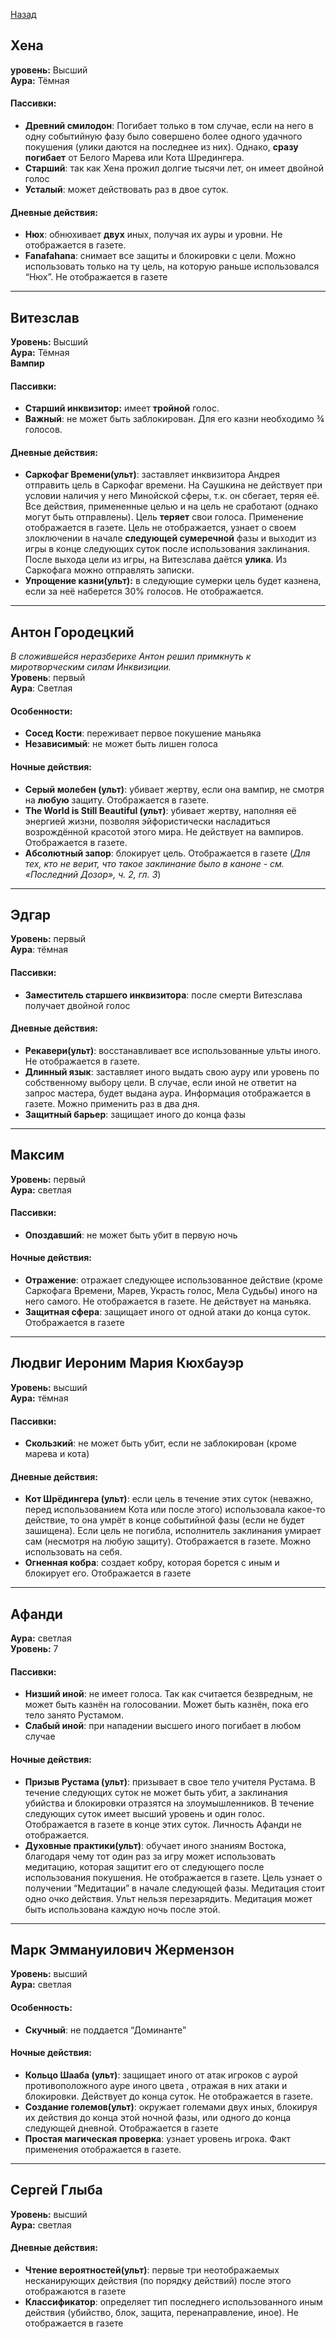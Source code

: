 [Назад](README.md)

## Хена
**уровень:** Высший  
**Аура:** Тёмная
#### Пассивки:
* **Древний смилодон**:  Погибает только в том случае, если на него в одну событийную фазу было совершено более одного удачного покушения (улики даются на последнее из них). Однако, **сразу погибает** от Белого Марева или Кота Шредингера.  
* **Старший**: так как Хена прожил долгие тысячи лет, он имеет двойной голос
* **Усталый**: может действовать раз в двое суток.

#### Дневные действия: 
* **Нюх**: обнюхивает **двух** иных, получая их ауры и уровни. Не отображается в газете. 
* **Fanafahana**: снимает все защиты и блокировки с цели. Можно использовать только на ту цель, на которую раньше использовался “Нюх”. Не отображается в газете

---
## Витезслав
**Уровень:** Высший  
**Аура:** Тёмная  
**Вампир**
#### Пассивки:
* **Старший инквизитор:** имеет **тройной** голос.
* **Важный**: не может быть заблокирован. Для его казни необходимо ¾ голосов.

#### Дневные действия:
* **Саркофаг Времени(ульт)**: заставляет инквизитора Андрея отправить цель в Саркофаг времени. На Саушкина не действует при условии наличия у него Минойской сферы, т.к. он сбегает, теряя её.  Все действия, примененные целью и на цель не сработают (однако могут быть отправлены). Цель **теряет** свои голоса. Применение отображается в газете. Цель не отображается, узнает о своем злоключении в начале **следующей сумеречной** фазы и  выходит из игры в конце следующих суток после использования заклинания. После выхода цели из игры, на Витезслава даётся **улика**. Из Cаркофага можно отправлять записки.
* **Упрощение казни(ульт):** в следующие сумерки цель будет казнена, если за неё наберется 30% голосов. Не отображается.

---
## Антон Городецкий
*В сложившейся неразберихе Антон решил примкнуть к миротворческим силам Инквизиции.*   
**Уровень**: первый  
**Аура**: Светлая  
#### Особенности:
* **Сосед Кости**: переживает первое покушение маньяка
* **Независимый**: не может быть лишен голоса

#### Ночные действия:
* **Серый молебен (ульт)**: убивает жертву, если она вампир, не смотря на **любую** защиту. Отображается в газете.
* **The World is Still Beautiful (ульт)**: убивает жертву, наполняя её энергией жизни, позволяя эйфористически насладиться возрождённой красотой этого мира. Не действует на вампиров. Отображается в газете. 
* **Абсолютный запор**: блокирует цель. Отображается в газете (*Для тех, кто не верит, что такое заклинание было в каноне - см. «Последний Дозор», ч. 2, гл. 3*)

---
## Эдгар
**Уровень:** первый  
**Аура**: тёмная  
#### Пассивки:
* **Заместитель старшего инквизитора**: после смерти Витезслава получает двойной голос

#### Дневные действия:
* **Рекавери(ульт)**: восстанавливает все использованные ульты иного. Не отображается в газете.
* **Длинный язык**: заставляет иного выдать свою ауру или уровень по собственному выбору цели. В случае, если иной не ответит на запрос мастера, будет выдана аура. Информация отображается в газете. Можно применить раз в два дня.
* **Защитный барьер**: защищает иного до конца фазы

---
## Максим
**Уровень:** первый  
**Аура:** светлая
#### Пассивки: 
* **Опоздавший**:  не может быть убит в первую ночь

#### Ночные действия:
* **Отражение**: отражает следующее использованное действие (кроме Саркофага Времени, Марев, Украсть голос, Мела Судьбы) иного на него самого. Не отображается в газете. Не действует на маньяка.
* **Защитная сфера**: защищает иного от одной атаки до конца суток. Отображается в газете

---
## Людвиг Иероним Мария Кюхбауэр
**Уровень:** высший  
**Аура:** тёмная  
#### Пассивки:
* **Скользкий**: не может быть убит, если не заблокирован (кроме марева и кота)

#### Дневные действия:
* **Кот Шрёдингера (ульт)**: если цель в течение этих суток (неважно, перед использованием Кота или после этого) использовала  какое-то действие, то она умрёт в конце событийной фазы (если не будет зашищена). Если цель не погибла, исполнитель заклинания умирает сам (несмотря на любую защиту). Отображается в газете. Можно использовать на себя.
* **Огненная кобра**: создает кобру, которая борется с иным и блокирует его. Отображается в газете

---
## Афанди
**Аура:** светлая  
**Уровень:** 7  
#### Пассивки: 
* **Низший иной**: не имеет голоса. Так как считается безвредным, не может быть казнён на голосовании. Может быть казнён, пока его тело занято Рустамом.
* **Слабый иной**: при нападении высшего иного погибает в любом случае

#### Ночные действия:
* **Призыв Рустама (ульт)**: призывает в свое тело учителя Рустама. В течение следующих суток не может быть убит, а заклинания убийства  и блокировки отразятся на злоумышленников. В  течение следующих суток имеет высший уровень и один голос. Отображается в газете в конце этих суток. Личность Афанди не отображается.
* **Духовные практики(ульт)**: обучает иного знаниям Востока, благодаря чему тот один раз за игру может использовать  медитацию, которая защитит его от следующего после использования покушения. Не отображается в газете. Цель узнает о получении “Медитации” в начале следующей фазы. Медитация стоит одно очко действия. Ульт нельзя перезарядить. Медитация может быть использована каждую ночь после этой.

---
## Марк Эммануилович Жермензон 
**Уровень:** высший   
**Аура:** светлая  
#### Особенность:
* **Скучный**: не поддается “Доминанте”  

#### Ночные действия:
* **Кольцо Шааба (ульт)**: защищает иного от атак игроков с аурой противоположного ауре иного цвета , отражая в них атаки и блокировки. Действует до конца суток. Не отображается в газете.
* **Создание големов(ульт)**: окружает големами  двух иных, блокируя их действия до конца этой ночной фазы, или одного до конца следующей дневной.  Отображается в газете
* **Простая магическая проверка**: узнает уровень игрока. Факт применения отображается в газете.

---
## Сергей Глыба
**Уровень:** высший  
**Аура:** светлая
#### Дневные действия:
* **Чтение вероятностей(ульт)**: первые три неотображаемых несканирующих действия (по порядку действий) после этого отображаются в газете
* **Классификатор**: определяет  тип последнего использованного иным действия (убийство, блок, защита, перенаправление, иное). Не отображается в газете

